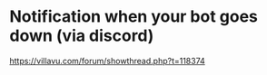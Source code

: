 # Notification when your bot goes down (via discord)
https://villavu.com/forum/showthread.php?t=118374
